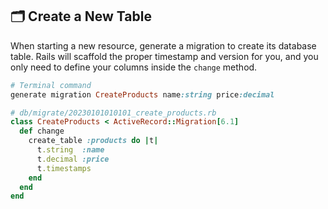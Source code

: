 ## 🗂️ Create a New Table

When starting a new resource, generate a migration to create its database table. Rails will scaffold the proper timestamp and version for you, and you only need to define your columns inside the `change` method.

```ruby
# Terminal command
generate migration CreateProducts name:string price:decimal

# db/migrate/20230101010101_create_products.rb
class CreateProducts < ActiveRecord::Migration[6.1]
  def change
    create_table :products do |t|
      t.string  :name
      t.decimal :price
      t.timestamps
    end
  end
end
```